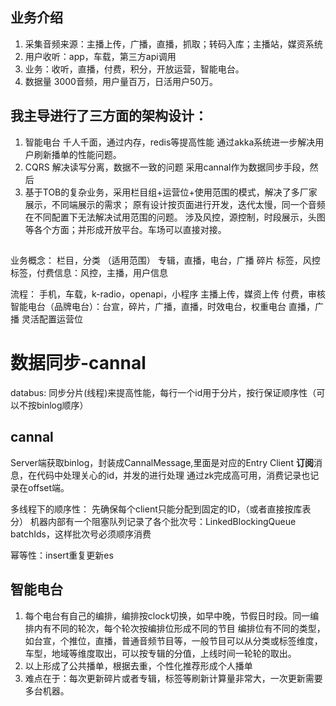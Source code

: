 ## 业务介绍
1. 采集音频来源：主播上传，广播，直播，抓取；转码入库；主播站，媒资系统
2. 用户收听：app，车载，第三方api调用
3. 业务：收听，直播，付费，积分，开放运营，智能电台。
4. 数据量 3000音频，用户量百万，日活用户50万。

## 我主导进行了三方面的架构设计：
1. 智能电台
   千人千面，通过内存，redis等提高性能
   通过akka系统进一步解决用户刷新播单的性能问题。
2. CQRS
   解决读写分离，数据不一致的问题
   采用cannal作为数据同步手段，然后  
3. 基于TOB的复杂业务，采用栏目组+运营位+使用范围的模式，解决了多厂家展示，不同端展示的需求；
   原有设计按页面进行开发，迭代太慢，同一个音频在不同配置下无法解决试用范围的问题。
   涉及风控，源控制，时段展示，头图等各个方面；并形成开放平台。车场可以直接对接。



##
业务概念：
栏目，分类 （适用范围）
专辑，直播，电台，广播
碎片
标签，风控标签，付费信息：风控，主播，用户信息

流程：
手机，车载，k-radio，openapi，小程序
主播上传，媒资上传
付费，审核
智能电台（品牌电台）：台宣，碎片，广播，直播，时效电台，权重电台
直播，广播
灵活配置运营位



#  数据同步-cannal
databus: 同步分片(线程)来提高性能，每行一个id用于分片，按行保证顺序性（可以不按binlog顺序）

## cannal
Server端获取binlog，封装成CannalMessage,里面是对应的Entry
Client **订阅**消息，在代码中处理关心的id，并发的进行处理
通过zk完成高可用，消费记录也记录在offset端。

多线程下的顺序性：
先确保每个client只能分配到固定的ID，（或者直接按库表分）
机器内部有一个阻塞队列记录了各个批次号：LinkedBlockingQueue<Long> batchIds，这样批次号必须顺序消费

幂等性：insert重复更新es


## 智能电台
1. 每个电台有自己的编排，编排按clock切换，如早中晚，节假日时段。同一编排内有不同的轮次，每个轮次按编排位形成不同的节目
编排位有不同的类型，如台宣，个推位，直播，普通音频节目等，一般节目可以从分类或标签维度，车型，地域等维度取出，可以按专辑的分值，上线时间一轮轮的取出。
2. 以上形成了公共播单，根据去重，个性化推荐形成个人播单
3. 难点在于：每次更新碎片或者专辑，标签等刷新计算量非常大，一次更新需要多台机器。





